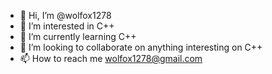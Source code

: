 - 👋 Hi, I’m @wolfox1278
- 👀 I’m interested in C++
- 🌱 I’m currently learning C++
- 💞️ I’m looking to collaborate on anything interesting on C++ 
- 📫 How to reach me wolfox1278@gmail.com

<!---
wolfox1278/wolfox1278 is a ✨ special ✨ repository because its `README.md` (this file) appears on your GitHub profile.
You can click the Preview link to take a look at your changes.
--->
